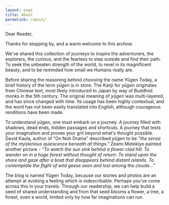 ```yaml
---
layout: page
title: About
permalink: /about/
---
```


<amp-img width="600" height="300" layout="responsive" src="/assets/images/fontForest1.jpg"></amp-img>
 
Dear Reader,

Thanks for stopping by, and a warm welcome to this archive.

We've shared this collection of journeys to inspire the adventurers, the explorers, the curious, and the fearless to step outside and find their path. To seek the unbeaten strength of the world, to revel in its magnificent beauty, and to be reminded how small we Humans really are.

Before sharing the reasoning behind choosing the name Yūgen Today, a brief history of the term *yūgen* is in store. The Kanji for *yūgen* originates from Chinese text, most likely introduced to Japan by way of Buddhist monks in the 5th century. The original meaning of *yūgen* was multi-layered, and has since changed with time. Its usage has been highly contextual, and the word has not been easily translated into English, although courageous renditions have been made.

To understand *yūgen*, one must embark on a journey. A journey filled with shadows, dead ends, hidden passages and shortcuts. A journey that tests your imagination and proves your grit beyond what's thought possible. David Kaula, author of "On Noh Drama" described *yūgen* to be *"the sense of the mysterious quiescence beneath all things."* Zeami Motokiyo painted another picture - *“To watch the sun sink behind a flower clad hill. To wander on in a huge forest without thought of return. To stand upon the shore and gaze after a boat that disappears behind distant islands. To contemplate the flight of wild geese seen and lost among the clouds…”*

The blog is named Yūgen Today, because our stories and photos are an attempt at evoking a feeling which is indescribable. Perhaps you've come across this in your travels. Through our readership, we can help build a seed of shared understanding and from that seed blooms a flower, a tree, a forest, even a world, limited only by how far imaginations can run.